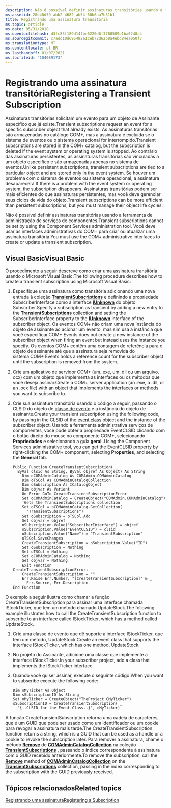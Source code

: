 ```yaml
---
description: Não é possível definir assinaturas transitórias usando a ferramenta de administração de serviços de componentes. Você deve usar as interfaces administrativas do COM+ para criar ou atualizar uma assinatura transitória.
ms.assetid: 28d48d59-abb2-4682-ab54-60b6aa7b31b1
title: Registrando uma assinatura transitória
ms.topic: article
ms.date: 05/31/2018
ms.openlocfilehash: d3fc85f189d14fbe6220d6f3760509e1ba0248a4
ms.sourcegitcommit: c7add10d695482e1ceb72d62b8a4ebd84ea050f7
ms.translationtype: MT
ms.contentlocale: pt-BR
ms.lasthandoff: 01/07/2021
ms.locfileid: "104089173"
---
```

# <a name="registering-a-transient-subscription"></a><span data-ttu-id="05e6f-104">Registrando uma assinatura transitória</span><span class="sxs-lookup"><span data-stu-id="05e6f-104">Registering a Transient Subscription</span></span>

<span data-ttu-id="05e6f-105">Assinaturas transitórias solicitam um evento para um objeto de Assinante específico que já existe.</span><span class="sxs-lookup"><span data-stu-id="05e6f-105">Transient subscriptions request an event for a specific subscriber object that already exists.</span></span> <span data-ttu-id="05e6f-106">As assinaturas transitórias são armazenadas no catálogo COM+, mas a assinatura é excluída se o sistema de eventos ou o sistema operacional for interrompido.</span><span class="sxs-lookup"><span data-stu-id="05e6f-106">Transient subscriptions are stored in the COM+ catalog, but the subscription is deleted if the event system or operating system is stopped.</span></span> <span data-ttu-id="05e6f-107">Ao contrário das assinaturas persistentes, as assinaturas transitórias são vinculadas a um objeto específico e são armazenadas apenas no sistema de eventos.</span><span class="sxs-lookup"><span data-stu-id="05e6f-107">Unlike persistent subscriptions, transient subscriptions are tied to a particular object and are stored only in the event system.</span></span> <span data-ttu-id="05e6f-108">Se houver um problema com o sistema de eventos ou sistema operacional, a assinatura desaparecerá.</span><span class="sxs-lookup"><span data-stu-id="05e6f-108">If there is a problem with the event system or operating system, the subscription disappears.</span></span> <span data-ttu-id="05e6f-109">Assinaturas transitórias podem ser mais eficientes do que assinaturas persistentes, mas você deve gerenciar seus ciclos de vida do objeto.</span><span class="sxs-lookup"><span data-stu-id="05e6f-109">Transient subscriptions can be more efficient than persistent subscriptions, but you must manage their object life cycles.</span></span>

<span data-ttu-id="05e6f-110">Não é possível definir assinaturas transitórias usando a ferramenta de administração de serviços de componentes.</span><span class="sxs-lookup"><span data-stu-id="05e6f-110">Transient subscriptions cannot be set by using the Component Services administration tool.</span></span> <span data-ttu-id="05e6f-111">Você deve usar as interfaces administrativas do COM+ para criar ou atualizar uma assinatura transitória.</span><span class="sxs-lookup"><span data-stu-id="05e6f-111">You must use the COM+ administrative interfaces to create or update a transient subscription.</span></span>

## <a name="visual-basic"></a><span data-ttu-id="05e6f-112">Visual Basic</span><span class="sxs-lookup"><span data-stu-id="05e6f-112">Visual Basic</span></span>

<span data-ttu-id="05e6f-113">O procedimento a seguir descreve como criar uma assinatura transitória usando o Microsoft Visual Basic:</span><span class="sxs-lookup"><span data-stu-id="05e6f-113">The following procedure describes how to create a transient subscription using Microsoft Visual Basic:</span></span>

1.  <span data-ttu-id="05e6f-114">Especifique uma assinatura como transitória adicionando uma nova entrada à coleção [**TransientSubscriptions**](transientsubscriptions.md) e definindo a propriedade SubscriberInterface como a interface [**IUnknown**](/windows/desktop/api/unknwn/nn-unknwn-iunknown) do objeto Subscriber.</span><span class="sxs-lookup"><span data-stu-id="05e6f-114">Specify a subscription as transient by adding a new entry to the [**TransientSubscriptions**](transientsubscriptions.md) collection and setting the SubscriberInterface property to the [**IUnknown**](/windows/desktop/api/unknwn/nn-unknwn-iunknown) interface of the subscriber object.</span></span> <span data-ttu-id="05e6f-115">Os eventos COM+ não criam uma nova instância do objeto de assinante ao acionar um evento, mas sim usa a instância que você especificar.</span><span class="sxs-lookup"><span data-stu-id="05e6f-115">COM+ Events does not create a new instance of the subscriber object when firing an event but instead uses the instance you specify.</span></span> <span data-ttu-id="05e6f-116">Os eventos COM+ contêm uma contagem de referência para o objeto de assinante até que a assinatura seja removida do sistema.</span><span class="sxs-lookup"><span data-stu-id="05e6f-116">COM+ Events holds a reference count for the subscriber object until the subscription is removed from the system.</span></span>
2.  <span data-ttu-id="05e6f-117">Crie um aplicativo de servidor COM+ (um. exe, um. dll ou um arquivo. ocx) com um objeto que implementa as interfaces ou os métodos que você deseja assinar.</span><span class="sxs-lookup"><span data-stu-id="05e6f-117">Create a COM+ server application (an .exe, a .dll, or an .ocx file) with an object that implements the interfaces or methods you want to subscribe to.</span></span>
3.  <span data-ttu-id="05e6f-118">Crie sua assinatura transitória usando o código a seguir, passando o CLSID do objeto de [classe de evento](the-com--event-class-object.md) e a instância do objeto de assinante.</span><span class="sxs-lookup"><span data-stu-id="05e6f-118">Create your transient subscription using the following code, by passing in the CLSID of the [event class](the-com--event-class-object.md) object and the instance of the subscriber object.</span></span> <span data-ttu-id="05e6f-119">Usando a ferramenta administrativa serviços de componentes, você pode obter a propriedade EventCLSID clicando com o botão direito do mouse no componente COM+, selecionando **Propriedades** e selecionando a guia **geral** .</span><span class="sxs-lookup"><span data-stu-id="05e6f-119">Using the Component Services administrative tool, you can get the EventCLSID property by right-clicking the COM+ component, selecting **Properties**, and selecting the **General** tab.</span></span>

    ``` syntax
    Public Function CreateTransientSubscription( _
      ByVal clsid As String, ByVal objref As Object) As String 
        Dim oCOMAdminCatalog As COMAdmin.COMAdminCatalog
        Dim oTSCol As COMAdminCatalogCollection
        Dim oSubscription As ICatalogObject
        Dim objvar As Variant
        On Error GoTo CreateTransientSubscriptionError
        Set oCOMAdminCatalog = CreateObject("COMAdmin.COMAdminCatalog")
        'Gets the TransientSubscriptions collection
        Set oTSCol = oCOMAdminCatalog.GetCollection( _
          "TransientSubscriptions")
        Set oSubscription = oTSCol.Add
        Set objvar = objref
        oSubscription.Value("SubscriberInterface") = objref
        oSubscription.Value("EventCLSID") = clsid
        oSubscription.Value("Name") = "TransientSubscription"
        oTSCol.SaveChanges
        CreateTransientSubscription = oSubscription.Value("ID")
        Set oSubscription = Nothing
        Set oTSCol = Nothing
        Set oCOMAdminCatalog = Nothing
        Set objvar = Nothing
        Exit Function
    CreateTransientSubscriptionError:
        CreateTransientSubscription = ""
        Err.Raise Err.Number, "[CreateTransientSubscription]" & _
          Err.Source, Err.Description
    End Function
    ```

<span data-ttu-id="05e6f-120">O exemplo a seguir ilustra como chamar a função CreateTransientSubscription para assinar uma interface chamada IStockTicker, que tem um método chamado UpdateStock.</span><span class="sxs-lookup"><span data-stu-id="05e6f-120">The following example illustrates how to call the CreateTransientSubscription function to subscribe to an interface called IStockTicker, which has a method called UpdateStock.</span></span>

1.  <span data-ttu-id="05e6f-121">Crie uma classe de evento que dê suporte à interface IStockTicker, que tem um método, UpdateStock.</span><span class="sxs-lookup"><span data-stu-id="05e6f-121">Create an event class that supports the interface IStockTicker, which has one method, UpdateStock.</span></span>
2.  <span data-ttu-id="05e6f-122">No projeto do Assinante, adicione uma classe que implemente a interface IStockTicker.</span><span class="sxs-lookup"><span data-stu-id="05e6f-122">In your subscriber project, add a class that implements the IStockTicker interface.</span></span>
3.  <span data-ttu-id="05e6f-123">Quando você quiser assinar, execute o seguinte código:</span><span class="sxs-lookup"><span data-stu-id="05e6f-123">When you want to subscribe execute the following code:</span></span>

    ``` syntax
    Dim oMyTicker As Object
    Dim sSubscriptionID As String
    Set oMyTicker = CreateObject("TheProject.CMyTicker")
    sSubscriptionID = CreateTransientSubscription( _
      "{..CLSID for the Event Class..}", oMyTicker)
    ```

<span data-ttu-id="05e6f-124">A função CreateTransientSubscription retorna uma cadeia de caracteres, que é um GUID que pode ser usado como um identificador ou um cookie para revogar a assinatura mais tarde.</span><span class="sxs-lookup"><span data-stu-id="05e6f-124">The CreateTransientSubscription function returns a string, which is a GUID that can be used as a handle or a cookie to revoke the subscription later.</span></span> <span data-ttu-id="05e6f-125">Para remover a assinatura, chame o método [**Remove**](/windows/desktop/api/ComAdmin/nf-comadmin-icatalogcollection-remove) de [**COMAdminCatalogCollection**](comadmincatalogcollection.md) na coleção [**TransientSubscriptions**](transientsubscriptions.md) , passando o índice correspondente à assinatura com o GUID recebido anteriormente.</span><span class="sxs-lookup"><span data-stu-id="05e6f-125">To remove the subscription, call the [**Remove**](/windows/desktop/api/ComAdmin/nf-comadmin-icatalogcollection-remove) method of [**COMAdminCatalogCollection**](comadmincatalogcollection.md) on the [**TransientSubscriptions**](transientsubscriptions.md) collection, passing in the index corresponding to the subscription with the GUID previously received.</span></span>

## <a name="related-topics"></a><span data-ttu-id="05e6f-126">Tópicos relacionados</span><span class="sxs-lookup"><span data-stu-id="05e6f-126">Related topics</span></span>

<dl> <dt>

[<span data-ttu-id="05e6f-127">Registrando uma assinatura</span><span class="sxs-lookup"><span data-stu-id="05e6f-127">Registering a Subscription</span></span>](registering-a-subscription.md)
</dt> </dl>

 

 
